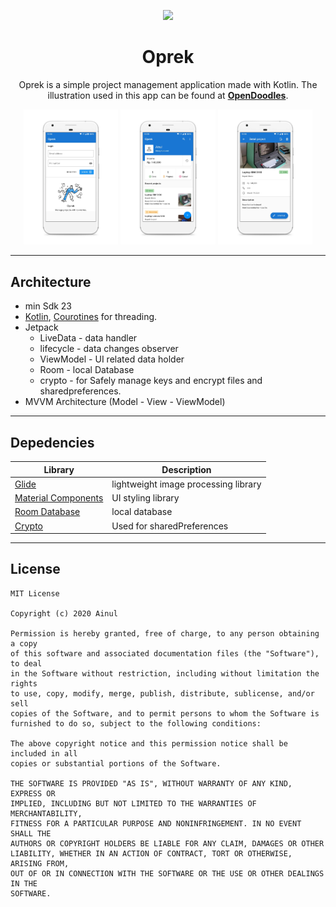 <p align="center">
<img src="https://www.codefactor.io/repository/github/ai-null/oprek/badge" />
</p>

<h1 align="center">Oprek</h1>

<p align="center">
Oprek is a simple project management application made with Kotlin. The illustration used in this app can be found at <b><a href="https://opendoodles.com/">OpenDoodles</a></b>.
</p>

<p align="center">
<img src="https://raw.githubusercontent.com/ai-null/oprek/dev/demo/login.png" width="30%" />
<img src="https://raw.githubusercontent.com/ai-null/oprek/dev/demo/dashboard.png" width="30%" />
<img src="https://raw.githubusercontent.com/ai-null/oprek/dev/demo/detail_project.png" width="30%" />
</p>

___
## Architecture

* min Sdk 23
* [Kotlin](https://kotlinlang.org/), [Courotines](https://developer.android.com/kotlin/coroutines) for threading.
* Jetpack
  * LiveData - data handler
  * lifecycle - data changes observer
  * ViewModel - UI related data holder
  * Room - local Database
  * crypto - for Safely manage keys and encrypt files and sharedpreferences.
* MVVM Architecture (Model - View - ViewModel)

___
## Depedencies
| Library | Description |
| ------  | ----------- |
| [Glide](https://github.com/bumptech/glide) | lightweight image processing library |
| [Material Components](https://github.com/material-components/material-components-android) | UI styling library |
| [Room Database](https://developer.android.com/jetpack/androidx/releases/room) | local database |
| [Crypto](https://developer.android.com/reference/androidx/security/crypto/package-summary) | Used for sharedPreferences |

___
## License
```
MIT License

Copyright (c) 2020 Ainul

Permission is hereby granted, free of charge, to any person obtaining a copy
of this software and associated documentation files (the "Software"), to deal
in the Software without restriction, including without limitation the rights
to use, copy, modify, merge, publish, distribute, sublicense, and/or sell
copies of the Software, and to permit persons to whom the Software is
furnished to do so, subject to the following conditions:

The above copyright notice and this permission notice shall be included in all
copies or substantial portions of the Software.

THE SOFTWARE IS PROVIDED "AS IS", WITHOUT WARRANTY OF ANY KIND, EXPRESS OR
IMPLIED, INCLUDING BUT NOT LIMITED TO THE WARRANTIES OF MERCHANTABILITY,
FITNESS FOR A PARTICULAR PURPOSE AND NONINFRINGEMENT. IN NO EVENT SHALL THE
AUTHORS OR COPYRIGHT HOLDERS BE LIABLE FOR ANY CLAIM, DAMAGES OR OTHER
LIABILITY, WHETHER IN AN ACTION OF CONTRACT, TORT OR OTHERWISE, ARISING FROM,
OUT OF OR IN CONNECTION WITH THE SOFTWARE OR THE USE OR OTHER DEALINGS IN THE
SOFTWARE.
```
